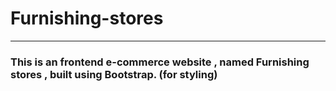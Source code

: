 <h1> Furnishing-stores </h1>
  <hr>
  <h3>This is an frontend e-commerce website , named Furnishing stores , built using Bootstrap. (for styling) </h3>
